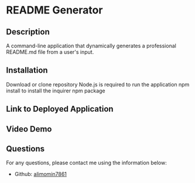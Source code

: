 # README Generator

## Description
A command-line application that dynamically generates a professional README.md file from a user's input.

## Installation
Download or clone repository
Node.js is required to run the application
npm install to install the inquirer npm package

## Link to Deployed Application


## Video Demo


## Questions
For any questions, please contact me using the information below: 
- Github: [alimomin7861](https://github.com/alimomin7861)


